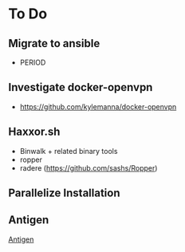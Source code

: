 # To Do

## Migrate to ansible
  - PERIOD

## Investigate docker-openvpn
  - https://github.com/kylemanna/docker-openvpn

## Haxxor.sh
  - Binwalk + related binary tools
  - ropper
  - radere (https://github.com/sashs/Ropper)

## Parallelize Installation

## Antigen

[Antigen](https://github.com/zsh-users/antigen)